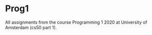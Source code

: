 # Prog1

All assignments from the course Programming 1 2020 at University of Amsterdam (cs50 part 1). 

